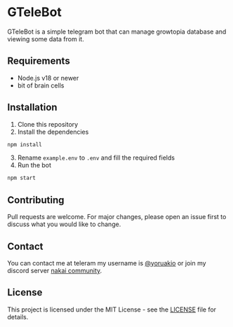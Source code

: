 # GTeleBot

GTeleBot is a simple telegram bot that can manage growtopia database and viewing some data from it.

## Requirements

- Node.js v18 or newer
- bit of brain cells

## Installation

1. Clone this repository
2. Install the dependencies
```bash
npm install
```
3. Rename `example.env` to `.env` and fill the required fields
4. Run the bot
```bash
npm start
```

## Contributing

Pull requests are welcome. For major changes, please open an issue first to discuss what you would like to change.

## Contact

You can contact me at teleram my username is [@yoruakio](https://t.me/yoruakio) or join my discord server [nakai community](https://discord.com/invite/ESsBxptJqr).

## License

This project is licensed under the MIT License - see the [LICENSE](LICENSE) file for details.
```
